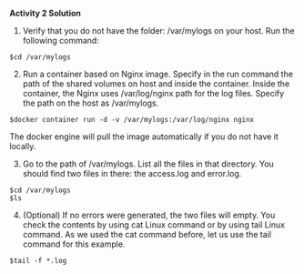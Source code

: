 **Activity 2 Solution**

1. Verify that you do not have the folder: /var/mylogs on your host. Run the following command:
```
$cd /var/mylogs
```
2. Run a container based on Nginx image. Specify in the run command the path of the shared volumes on host and inside the container. Inside the container, the Nginx uses /var/log/nginx path for the log files. Specify the path on the host as /var/mylogs.
```
$docker container run -d -v /var/mylogs:/var/log/nginx nginx
``` 
The docker engine will pull the image automatically if you do not have it locally.

3. Go to the path of /var/mylogs. List all the files in that directory. You should find two files in there: the access.log and error.log. 
```
$cd /var/mylogs
$ls
```
 
4. (Optional) If no errors were generated, the two files will empty. You check the contents by using cat Linux command or by using tail Linux command. As we used the cat command before, let us use the tail command for this example.
```
$tail -f *.log
```
 

